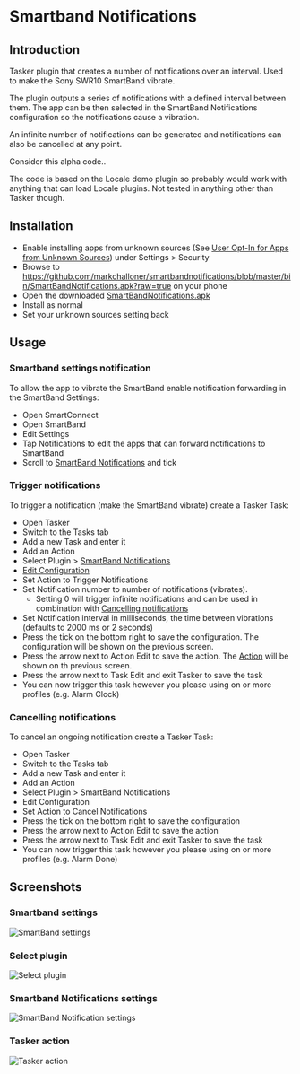 # Smartband Notifications

## Introduction

Tasker plugin that creates a number of notifications over an interval. Used to make the Sony SWR10 SmartBand vibrate.

The plugin outputs a series of notifications with a defined interval between them. The app can be then selected in the SmartBand Notifications configuration so the notifications cause a vibration.

An infinite number of notifications can be generated and notifications can also be cancelled at any point.

Consider this alpha code..

The code is based on the Locale demo plugin so probably would work with anything that can load Locale plugins. Not tested in anything other than Tasker though.

## Installation

- Enable installing apps from unknown sources (See [User Opt-In for Apps from Unknown Sources](http://developer.android.com/distribute/tools/open-distribution.html#unknown-sources)) under Settings > Security
- Browse to https://github.com/markchalloner/smartbandnotifications/blob/master/bin/SmartBandNotifications.apk?raw=true on your phone
- Open the downloaded [SmartBandNotifications.apk](bin/SmartBandNotifications.apk?raw=true)
- Install as normal
- Set your unknown sources setting back

## Usage

### Smartband settings notification

To allow the app to vibrate the SmartBand enable notification forwarding in the SmartBand Settings:

- Open SmartConnect
- Open SmartBand 
- Edit Settings
- Tap Notifications to edit the apps that can forward notifications to SmartBand
- Scroll to [SmartBand Notifications](#smartband-settings) and tick

### Trigger notifications

To trigger a notification (make the SmartBand vibrate) create a Tasker Task:

- Open Tasker
- Switch to the Tasks tab
- Add a new Task and enter it
- Add an Action
- Select Plugin > [SmartBand Notifications](#select-plugin)
- [Edit Configuration](#smartband-notifications-settings)
- Set Action to Trigger Notifications
- Set Notification number to number of notifications (vibrates). 
  - Setting 0 will trigger infinite notifications and can be used in combination with [Cancelling notifications](#cancelling-notifications)
- Set Notification interval in milliseconds, the time between vibrations (defaults to 2000 ms or 2 seconds)
- Press the tick on the bottom right to save the configuration. The configuration will be shown on the previous screen.
- Press the arrow next to Action Edit to save the action. The [Action](#tasker-action) will be shown on th previous screen.
- Press the arrow next to Task Edit and exit Tasker to save the task
- You can now trigger this task however you please using on or more profiles (e.g. Alarm Clock)

### Cancelling notifications

To cancel an ongoing notification create a Tasker Task:

- Open Tasker
- Switch to the Tasks tab
- Add a new Task and enter it
- Add an Action
- Select Plugin > SmartBand Notifications
- Edit Configuration
- Set Action to Cancel Notifications
- Press the tick on the bottom right to save the configuration
- Press the arrow next to Action Edit to save the action
- Press the arrow next to Task Edit and exit Tasker to save the task
- You can now trigger this task however you please using on or more profiles (e.g. Alarm Done)

## Screenshots

### Smartband settings
![SmartBand settings](doc/images/SmartBand1.png "SmartBand settings")

### Select plugin

![Select plugin](doc/images/Tasker1.png "Select plugin")

### Smartband Notifications settings

![SmartBand Notification settings](doc/images/Tasker2.png "SmartBand Notification settings")

### Tasker action

![Tasker action](doc/images/Tasker3.png "Tasker action")

